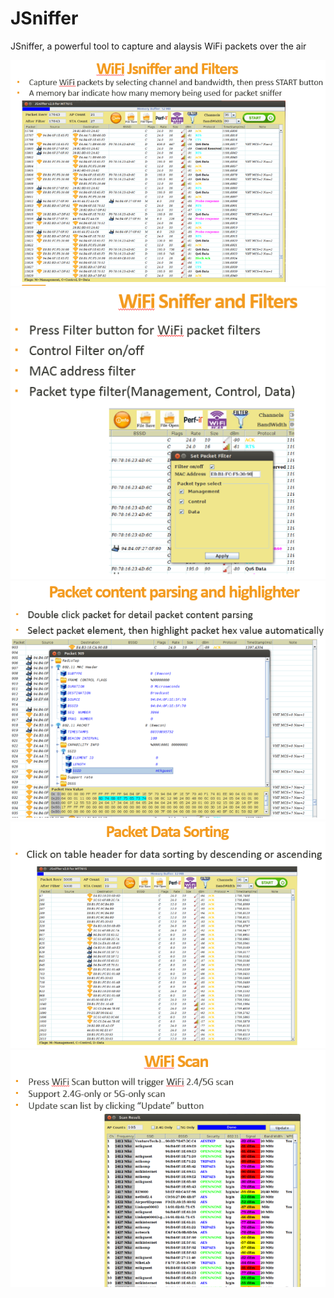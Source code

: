 # JSniffer
JSniffer, a powerful tool to capture and alaysis WiFi packets over the air

<img src="https://github.com/xplayer9/JSniffer/blob/master/Jsniffer01.png"><br>
<img src="https://github.com/xplayer9/JSniffer/blob/master/Jsniffer02.png"><br>
<img src="https://github.com/xplayer9/JSniffer/blob/master/Jsniffer03.png"><br>
<img src="https://github.com/xplayer9/JSniffer/blob/master/Jsniffer04.png"><br>
<img src="https://github.com/xplayer9/JSniffer/blob/master/Jsniffer05.png">
